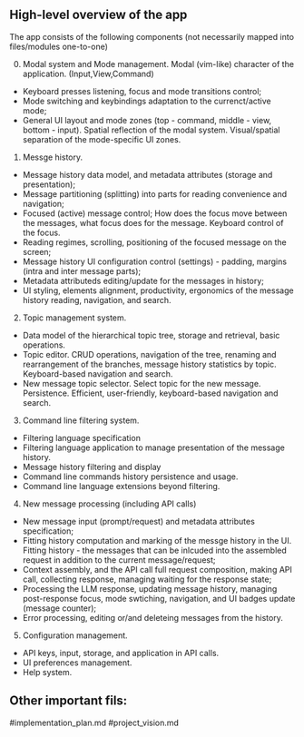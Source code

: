 
## High-level overview of the app

The app consists of the following components (not necessarily mapped into files/modules one-to-one)

0. Modal system and Mode management. Modal (vim-like) character of the application. (Input,View,Command)
- Keyboard presses listening, focus and mode transitions control;
- Mode switching and keybindings adaptation to the currenct/active mode;
- General UI layout and mode zones (top - command, middle - view, bottom - input). Spatial reflection of the modal system. Visual/spatial separation of the mode-specific UI zones.

1. Messge history. 
- Message history data model, and metadata attributes (storage and presentation);
- Message partitioning (splitting) into parts for reading convenience and navigation;
- Focused (active) message control; How does the focus move between the messages, what focus does for the message. Keyboard control of the focus.
- Reading regimes, scrolling, positioning of the focused message on the screen;
- Message history UI configuration control (settings) - padding, margins (intra and inter message parts);
- Metadata attributeds editing/update for the messages in history;
- UI styling, elements alignment, productivity, ergonomics of the message history reading, navigation, and search.

2. Topic management system.
- Data model of the hierarchical topic tree, storage and retrieval, basic operations.
- Topic editor. CRUD operations, navigation of the tree, renaming and rearrangement of the branches, message history statistics by topic. Keyboard-based navigation and search.
- New message topic selector. Select topic for the new message. Persistence. Efficient, user-friendly, keyboard-based navigation and search.

3. Command line filtering system.
- Filtering language specification
- Filtering language application to manage presentation of the message history.
- Message history filtering and display
- Command line commands history persistence and usage.
- Command line language extensions beyond filtering.

4. New message processing (including API calls)
- New message input (prompt/request) and metadata attributes specification;
- Fitting history computation and marking of the messge history in the UI. Fitting history - the messages that can be inlcuded into the assembled request in addition to the current message/request;
- Context assembly, and the API call full request composition, making API call, collecting response, managing waiting for the response state;
- Processing the LLM response, updating message history, managing post-response focus, mode swtiching, navigation, and UI badges update (message counter);
- Error processing, editing or/and deleteing messages from the history.

5. Configuration management.
- API keys, input, storage, and application in API calls.
- UI preferences management.
- Help system.



## Other important fils:
#implementation_plan.md
#project_vision.md